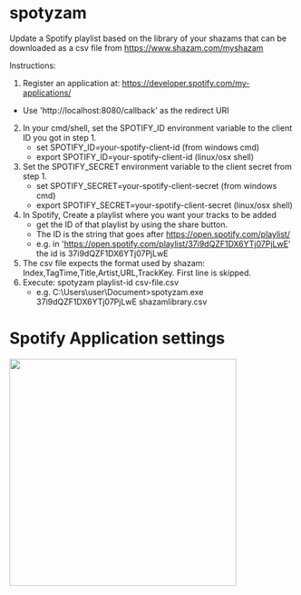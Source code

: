 # spotyzam
Update a Spotify playlist based on the library of your shazams that can be downloaded as a csv file from https://www.shazam.com/myshazam

 Instructions:
  1. Register an application at: https://developer.spotify.com/my-applications/
   - Use 'http://localhost:8080/callback' as the redirect URI
  2. In your cmd/shell, set the SPOTIFY_ID environment variable to the client ID you got in step 1.
     - set SPOTIFY_ID=your-spotify-client-id  (from windows cmd)
     - export SPOTIFY_ID=your-spotify-client-id (linux/osx shell)
  3. Set the SPOTIFY_SECRET environment variable to the client secret from step 1.
     - set SPOTIFY_SECRET=your-spotify-client-secret  (from windows cmd)
     - export SPOTIFY_SECRET=your-spotify-client-secret (linux/osx shell)
  4. In Spotify, Create a playlist where you want your tracks to be added 
      - get the ID of that playlist by using the share button. 
      - The ID is the string that goes after https://open.spotify.com/playlist/ 
      - e.g.  in 'https://open.spotify.com/playlist/37i9dQZF1DX6YTj07PjLwE' the id is 37i9dQZF1DX6YTj07PjLwE  
  5. The csv file expects the format used by shazam: Index,TagTime,Title,Artist,URL,TrackKey. First line is skipped.
  6. Execute: spotyzam playlist-id csv-file.csv
      - e.g. C:\Users\user\Document>spotyzam.exe 37i9dQZF1DX6YTj07PjLwE shazamlibrary.csv


# Spotify Application settings

<img src="https://user-images.githubusercontent.com/5746813/153570984-66cce31b-d7a1-435e-895f-bffc768e3c38.png" width="400" height="400">

